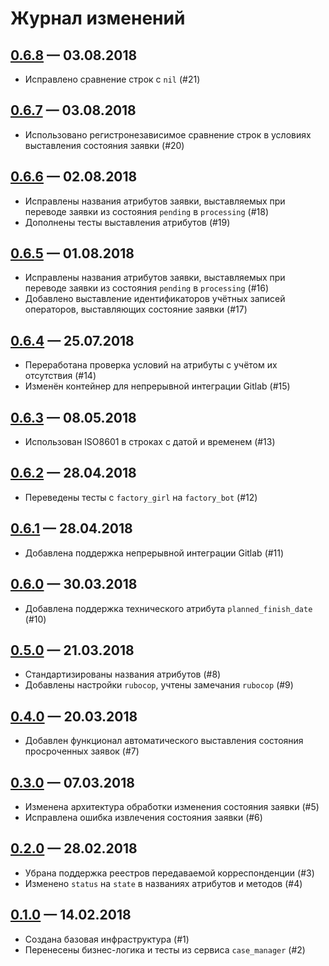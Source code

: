 # Журнал изменений

## [0.6.8] — 03.08.2018

-   Исправлено сравнение строк с `nil` (#21)

## [0.6.7] — 03.08.2018

-   Использовано регистронезависимое сравнение строк в условиях выставления
    состояния заявки (#20)

## [0.6.6] — 02.08.2018

-   Исправлены названия атрибутов заявки, выставляемых при переводе заявки из
    состояния `pending` в `processing` (#18)
-   Дополнены тесты выставления атрибутов (#19)

## [0.6.5] — 01.08.2018

-   Исправлены названия атрибутов заявки, выставляемых при переводе заявки из
    состояния `pending` в `processing` (#16)
-   Добавлено выставление идентификаторов учётных записей операторов,
    выставляющих состояние заявки (#17)

## [0.6.4] — 25.07.2018

-   Переработана проверка условий на атрибуты с учётом их отсутствия (#14)
-   Изменён контейнер для непрерывной интеграции Gitlab (#15)

## [0.6.3] — 08.05.2018

-   Использован ISO8601 в строках с датой и временем (#13)

## [0.6.2] — 28.04.2018

-   Переведены тесты с `factory_girl` на `factory_bot` (#12)

## [0.6.1] — 28.04.2018

-   Добавлена поддержка непрерывной интеграции Gitlab (#11)

## [0.6.0] — 30.03.2018

-   Добавлена поддержка технического атрибута `planned_finish_date` (#10)

## [0.5.0] — 21.03.2018

-   Стандартизированы названия атрибутов (#8)
-   Добавлены настройки `rubocop`, учтены замечания `rubocop` (#9)

## [0.4.0] — 20.03.2018

-   Добавлен функционал автоматического выставления состояния просроченных
    заявок (#7)

## [0.3.0] — 07.03.2018

-   Изменена архитектура обработки изменения состояния заявки (#5)
-   Исправлена ошибка извлечения состояния заявки (#6)

## [0.2.0] — 28.02.2018

-   Убрана поддержка реестров передаваемой корреспонденции (#3)
-   Изменено `status` на `state` в названиях атрибутов и методов (#4)

## [0.1.0] — 14.02.2018

-   Создана базовая инфраструктура (#1)
-   Перенесены бизнес-логика и тесты из сервиса `case_manager` (#2)

[0.6.8]: http://gitlab.it.vm/gems/mfc_case/compare/0.6.7...0.6.8
[0.6.7]: http://gitlab.it.vm/gems/mfc_case/compare/0.6.6...0.6.7
[0.6.6]: http://gitlab.it.vm/gems/mfc_case/compare/0.6.5...0.6.6
[0.6.5]: http://gitlab.it.vm/gems/mfc_case/compare/0.6.4...0.6.5
[0.6.4]: http://gitlab.it.vm/gems/mfc_case/compare/0.6.3...0.6.4
[0.6.3]: http://gitlab.it.vm/gems/mfc_case/compare/0.6.2...0.6.3
[0.6.2]: http://gitlab.it.vm/gems/mfc_case/compare/0.6.1...0.6.2
[0.6.1]: http://gitlab.it.vm/gems/mfc_case/compare/0.6.0...0.6.1
[0.6.0]: http://gitlab.it.vm/gems/mfc_case/compare/0.5.0...0.6.0
[0.5.0]: http://gitlab.it.vm/gems/mfc_case/compare/0.4.0...0.5.0
[0.4.0]: http://gitlab.it.vm/gems/mfc_case/compare/0.3.0...0.4.0
[0.3.0]: http://gitlab.it.vm/gems/mfc_case/compare/0.2.0...0.3.0
[0.2.0]: http://gitlab.it.vm/gems/mfc_case/compare/0.1.0...0.2.0
[0.1.0]: http://gitlab.it.vm/gems/mfc_case/compare/aad36b323de28da0a086f052ff7c0a37b62490a5...0.1.0
